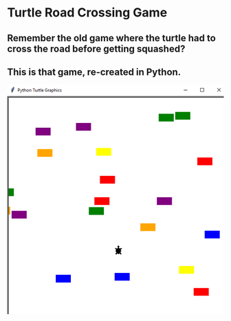 # Turtle Road Crossing Game
## Remember the old game where the turtle had to cross the road before getting squashed? 
## This is that game, re-created in Python.

<img src="./images/turtle_cross_road.png" />